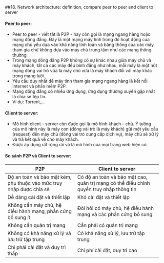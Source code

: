﻿##18. Network architecture: definition, compare peer to peer and client to server

#### Peer to peer:
- Peer to peer - viết tắt là P2P - hay còn gọi là mạng ngang hàng hoặc mạng đồng đẳng. Đây là một mạng máy tính trong đó hoạt động của mạng chủ yếu dựa vào khả năng tính toán và băng thông của các máy tham gia chứ không dựa vào máy chủ trung tâm như các mạng thông thường.
- Trong mạng đồng đẳng P2P không có sự khác nhau giữa máy chủ và máy khách, tất cả các máy đều bình đẳng như nhau, mỗi máy là một nút mạng đóng vai trò vừa là máy chủ vừa là máy khách đối với máy khác trong mạng lưới.
- Yêu cầu duy nhất để máy tính tham gia mạng ngang hàng là kết nối Internet và phần mềm P2P.
- Mạng đồng đẳng có nhiều ứng dụng, ứng dụng thường xuyên gặp nhất là chia sẻ tệp tin.
- Ví dụ: Torrent,...

#### Client to server:
- Mô hình client – server còn được gọi là mô hình khách – chủ. Ý tưởng của mô hình này là máy con (đóng vài trò là máy khách) gửi một yêu cầu (request) đến máy chủ (đóng vai trò cung cấp dịch vụ), máy chủ sẽ xử lý và trả kết quả về cho máy khách.
- Được áp dụng rất rộng rãi và là mô hình của mọi trang web hiện có.

#### So sánh P2P và Client to server:
| P2P | Client to server |
| --- | --- |
| Độ an toàn và bảo mật kém, phụ thuộc vào mức truy nhập được chia sẻ | Có độ an toàn và bảo mật cao, quản trị mạng có thể điều chỉnh quyền truy nhập thông tin |
| Dễ dàng cài đặt và thiết lập | Khó cài đặt và thiết lập |
| Không cần máy chủ, hệ điều hành mạng, phần cứng bổ sung ít | Đòi hỏi có máy chủ, hệ điều hành mạng và các phần cứng bổ sung |
| Không cần quản trị mạng | Cần phải có quản trị mạng |
| Không có khả năng xử lý và lưu trữ tập trung | Có khả năng xử lý, lưu trữ tập trung |
| Chi phái cài đặt và duy trì thấp | Chi phí cài đặt, duy trì cao |